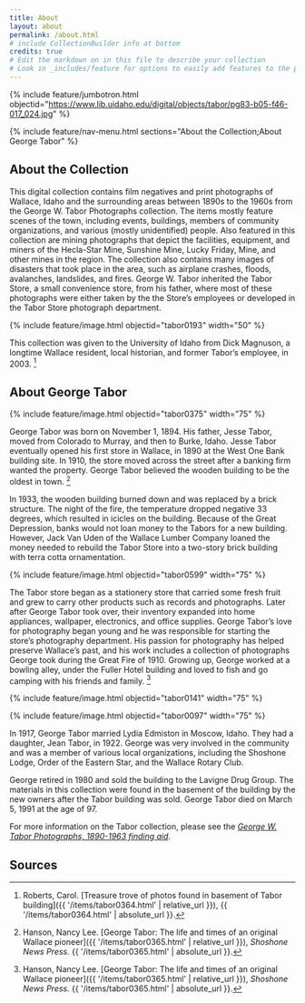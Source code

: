 ```yaml
---
title: About
layout: about
permalink: /about.html
# include CollectionBuilder info at bottom
credits: true
# Edit the markdown on in this file to describe your collection
# Look in _includes/feature for options to easily add features to the page
---
```


{% include feature/jumbotron.html objectid="https://www.lib.uidaho.edu/digital/objects/tabor/pg83-b05-f46-017_024.jpg" %} 

{% include feature/nav-menu.html sections="About the Collection;About George Tabor" %}

## About the Collection

This digital collection contains film negatives and print photographs of Wallace, Idaho and the surrounding areas between 1890s to the 1960s from the George W. Tabor Photographs collection. The items mostly feature scenes of the town, including events, buildings, members of community organizations, and various (mostly unidentified) people. Also featured in this collection are mining photographs that depict the facilities, equipment, and miners of the Hecla-Star Mine, Sunshine Mine, Lucky Friday, Mine, and other mines in the region. The collection also contains many images of disasters that took place in the area, such as airplane crashes, floods, avalanches, landslides, and fires. George W. Tabor inherited the Tabor Store, a small convenience store, from his father, where most of these photographs were either taken by the the Store’s employees or developed in the Tabor Store photograph department.  

{% include feature/image.html objectid="tabor0193" width="50" %}

This collection was given to the University of Idaho from Dick Magnuson, a longtime Wallace resident, local historian, and former Tabor’s employee, in 2003. [^1] 

## About George Tabor

{% include feature/image.html objectid="tabor0375" width="75" %}

George Tabor was born on November 1, 1894. His father, Jesse Tabor, moved from Colorado to Murray, and then to Burke, Idaho. Jesse Tabor eventually opened his first store in Wallace, in 1890 at the West One Bank building site. In 1910, the store moved across the street after a banking firm wanted the property. George Tabor believed the wooden building to be the oldest in town. [^2]

In 1933, the wooden building burned down and was replaced by a brick structure. The night of the fire, the temperature dropped negative 33 degrees, which resulted in icicles on the building. Because of the Great Depression, banks would not loan money to the Tabors for a new building. However, Jack Van Uden of the Wallace Lumber Company loaned the money needed to rebuild the Tabor Store into a two-story brick building with terra cotta ornamentation.

{% include feature/image.html objectid="tabor0599" width="75" %}

The Tabor store began as a stationery store that carried some fresh fruit and grew to carry other products such as records and photographs. Later after George Tabor took over, their inventory expanded into home appliances, wallpaper, electronics, and office supplies. George Tabor’s love for photography began young and he was responsible for starting the store’s photography department. His passion for photography has helped preserve Wallace’s past, and his work includes a collection of photographs George took during the Great Fire of 1910. Growing up, George worked at a bowling alley, under the Fuller Hotel building and loved to fish and go camping with his friends and family. [^3]

{% include feature/image.html objectid="tabor0141" width="75" %}

{% include feature/image.html objectid="tabor0097" width="75" %}

In 1917, George Tabor married Lydia Edmiston in Moscow, Idaho. They had a daughter, Jean Tabor, in 1922. George was very involved in the community and was a member of various local organizations, including the Shoshone Lodge, Order of the Eastern Star, and the Wallace Rotary Club. 

George retired in 1980 and sold the building to the Lavigne Drug Group. The materials in this collection were found in the basement of the building by the new owners after the Tabor building was sold. George Tabor died on March 5, 1991 at the age of 97.

For more information on the Tabor collection, please see the *[George W. Tabor Photographs, 1890-1963 finding aid](https://archiveswest.orbiscascade.org/ark:/80444/xv538451)*.

## Sources

[^1]: Roberts, Carol. [Treasure trove of photos found in basement of Tabor building]({{ '/items/tabor0364.html' | relative_url }}), {{ '/items/tabor0364.html' | absolute_url }}.

[^2]: Hanson, Nancy Lee. [George Tabor: The life and times of an original Wallace pioneer]({{ '/items/tabor0365.html' | relative_url }}), *Shoshone News Press.* {{ '/items/tabor0365.html' | absolute_url }}.  

[^3]: Hanson, Nancy Lee. [George Tabor: The life and times of an original Wallace pioneer]({{ '/items/tabor0365.html' | relative_url }}), *Shoshone News Press.* {{ '/items/tabor0365.html' | absolute_url }}.  


